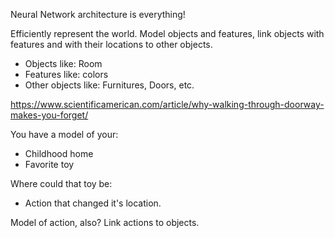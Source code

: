 Neural Network architecture is everything!

Efficiently represent the world. Model objects and features, link objects with features and with their locations to other objects.

 - Objects like: Room
 - Features like: colors
 - Other objects like: Furnitures, Doors, etc.

https://www.scientificamerican.com/article/why-walking-through-doorway-makes-you-forget/

You have a model of your:
 - Childhood home
 - Favorite toy

Where could that toy be:
 - Action that changed it's location.

Model of action, also? Link actions to objects.

